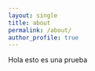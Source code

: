 ```yaml
---
layout: single
title: about
permalink: /about/
author_profile: true
---
```


Hola esto es una prueba